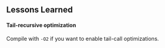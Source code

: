 ## Lessons Learned

#### Tail-recursive optimization

Compile with `-O2` if you want to enable tail-call optimizations. 